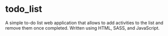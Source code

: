 # todo_list
A simple to-do list web application that allows to add activities to the list and remove them once completed. Written using HTML, SASS, and JavaScript.
